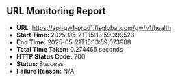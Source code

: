 ## URL Monitoring Report

- **URL:** https://api-gw1-prod1.fisglobal.com/gw/v1/health
- **Start Time:** 2025-05-21T15:13:59.399523
- **End Time:** 2025-05-21T15:13:59.673988
- **Total Time Taken:** 0.274465 seconds
- **HTTP Status Code:** 200
- **Status:** Success
- **Failure Reason:** N/A
